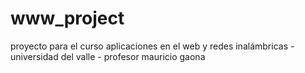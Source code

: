www_project
===========

proyecto para el curso aplicaciones en el web y redes inalámbricas - universidad del valle -  profesor mauricio gaona
